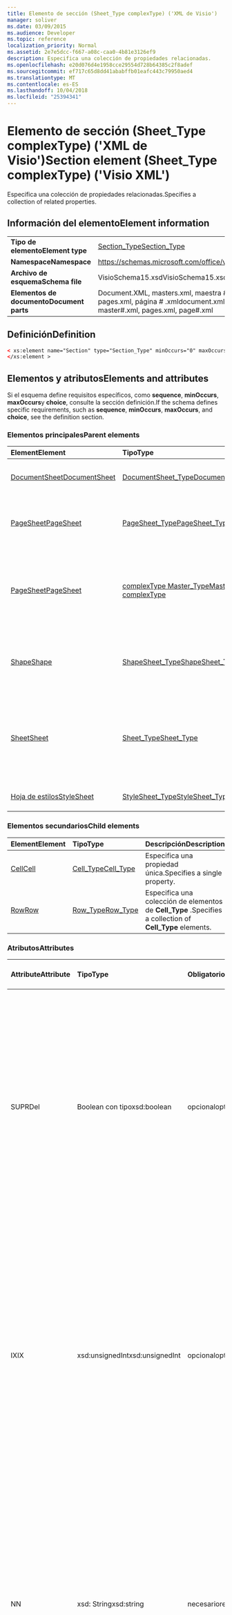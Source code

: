 ```yaml
---
title: Elemento de sección (Sheet_Type complexType) ('XML de Visio')
manager: soliver
ms.date: 03/09/2015
ms.audience: Developer
ms.topic: reference
localization_priority: Normal
ms.assetid: 2e7e5dcc-f667-a08c-caa0-4b81e3126ef9
description: Especifica una colección de propiedades relacionadas.
ms.openlocfilehash: e20d076d4e1958cce29554d728b64385c2f8adef
ms.sourcegitcommit: ef717c65d8dd41ababffb01eafc443c79950aed4
ms.translationtype: MT
ms.contentlocale: es-ES
ms.lasthandoff: 10/04/2018
ms.locfileid: "25394341"
---
```

# <a name="section-element-sheettype-complextype-visio-xml"></a><span data-ttu-id="f309e-103">Elemento de sección (Sheet_Type complexType) ('XML de Visio')</span><span class="sxs-lookup"><span data-stu-id="f309e-103">Section element (Sheet_Type complexType) ('Visio XML')</span></span>

<span data-ttu-id="f309e-104">Especifica una colección de propiedades relacionadas.</span><span class="sxs-lookup"><span data-stu-id="f309e-104">Specifies a collection of related properties.</span></span>
  
## <a name="element-information"></a><span data-ttu-id="f309e-105">Información del elemento</span><span class="sxs-lookup"><span data-stu-id="f309e-105">Element information</span></span>

|||
|:-----|:-----|
|<span data-ttu-id="f309e-106">**Tipo de elemento**</span><span class="sxs-lookup"><span data-stu-id="f309e-106">**Element type**</span></span> <br/> |[<span data-ttu-id="f309e-107">Section_Type</span><span class="sxs-lookup"><span data-stu-id="f309e-107">Section_Type</span></span>](section_type-complextypevisio-xml.md) <br/> |
|<span data-ttu-id="f309e-108">**Namespace**</span><span class="sxs-lookup"><span data-stu-id="f309e-108">**Namespace**</span></span> <br/> |https://schemas.microsoft.com/office/visio/2012/main  <br/> |
|<span data-ttu-id="f309e-109">**Archivo de esquema**</span><span class="sxs-lookup"><span data-stu-id="f309e-109">**Schema file**</span></span> <br/> |<span data-ttu-id="f309e-110">VisioSchema15.xsd</span><span class="sxs-lookup"><span data-stu-id="f309e-110">VisioSchema15.xsd</span></span>  <br/> |
|<span data-ttu-id="f309e-111">**Elementos de documento**</span><span class="sxs-lookup"><span data-stu-id="f309e-111">**Document parts**</span></span> <br/> |<span data-ttu-id="f309e-112">Document.XML, masters.xml, maestra # .xml, pages.xml, página # .xml</span><span class="sxs-lookup"><span data-stu-id="f309e-112">document.xml, masters.xml, master#.xml, pages.xml, page#.xml</span></span>  <br/> |
   
## <a name="definition"></a><span data-ttu-id="f309e-113">Definición</span><span class="sxs-lookup"><span data-stu-id="f309e-113">Definition</span></span>

```XML
< xs:element name="Section" type="Section_Type" minOccurs="0" maxOccurs="unbounded" >
</xs:element >
```

## <a name="elements-and-attributes"></a><span data-ttu-id="f309e-114">Elementos y atributos</span><span class="sxs-lookup"><span data-stu-id="f309e-114">Elements and attributes</span></span>

<span data-ttu-id="f309e-115">Si el esquema define requisitos específicos, como **sequence**, **minOccurs**, **maxOccurs**y **choice**, consulte la sección definición.</span><span class="sxs-lookup"><span data-stu-id="f309e-115">If the schema defines specific requirements, such as **sequence**, **minOccurs**, **maxOccurs**, and **choice**, see the definition section.</span></span> 
  
### <a name="parent-elements"></a><span data-ttu-id="f309e-116">Elementos principales</span><span class="sxs-lookup"><span data-stu-id="f309e-116">Parent elements</span></span>

|<span data-ttu-id="f309e-117">**Element**</span><span class="sxs-lookup"><span data-stu-id="f309e-117">**Element**</span></span>|<span data-ttu-id="f309e-118">**Tipo**</span><span class="sxs-lookup"><span data-stu-id="f309e-118">**Type**</span></span>|<span data-ttu-id="f309e-119">**Descripción**</span><span class="sxs-lookup"><span data-stu-id="f309e-119">**Description**</span></span>|
|:-----|:-----|:-----|
|[<span data-ttu-id="f309e-120">DocumentSheet</span><span class="sxs-lookup"><span data-stu-id="f309e-120">DocumentSheet</span></span>](documentsheet-element-visiodocument_type-complextypevisio-xml.md) <br/> |[<span data-ttu-id="f309e-121">DocumentSheet_Type</span><span class="sxs-lookup"><span data-stu-id="f309e-121">DocumentSheet_Type</span></span>](documentsheet_type-complextypevisio-xml.md) <br/> |<span data-ttu-id="f309e-122">Especifica las propiedades de un dibujo.</span><span class="sxs-lookup"><span data-stu-id="f309e-122">Specifies properties of a drawing.</span></span>  <br/> |
|[<span data-ttu-id="f309e-123">PageSheet</span><span class="sxs-lookup"><span data-stu-id="f309e-123">PageSheet</span></span>](pagesheet-element-page_type-complextypevisio-xml.md) <br/> |[<span data-ttu-id="f309e-124">PageSheet_Type</span><span class="sxs-lookup"><span data-stu-id="f309e-124">PageSheet_Type</span></span>](pagesheet_type-complextypevisio-xml.md) <br/> |<span data-ttu-id="f309e-125">Especifica las propiedades de una página en un dibujo.</span><span class="sxs-lookup"><span data-stu-id="f309e-125">Specifies the properties of a page in a drawing.</span></span>  <br/> |
|[<span data-ttu-id="f309e-126">PageSheet</span><span class="sxs-lookup"><span data-stu-id="f309e-126">PageSheet</span></span>](pagesheet-element-master_type-complextypevisio-xml.md) <br/> |[<span data-ttu-id="f309e-127">complexType Master_Type</span><span class="sxs-lookup"><span data-stu-id="f309e-127">Master_Type complexType</span></span>](master_type-complextypevisio-xml.md) <br/> |<span data-ttu-id="f309e-128">Especifica las propiedades de la página de dibujo asociadas con el patrón.</span><span class="sxs-lookup"><span data-stu-id="f309e-128">Specifies the properties of the drawing page associated with the master.</span></span>  <br/> |
|[<span data-ttu-id="f309e-129">Shape</span><span class="sxs-lookup"><span data-stu-id="f309e-129">Shape</span></span>](shape-element-shapes_type-complextypevisio-xml.md) <br/> |[<span data-ttu-id="f309e-130">ShapeSheet_Type</span><span class="sxs-lookup"><span data-stu-id="f309e-130">ShapeSheet_Type</span></span>](shapesheet_type-complextypevisio-xml.md) <br/> |<span data-ttu-id="f309e-131">Especifica una colección de las propiedades asociadas con una forma.</span><span class="sxs-lookup"><span data-stu-id="f309e-131">Specifies a collection of properties associated with a shape.</span></span>  <br/> |
|[<span data-ttu-id="f309e-132">Sheet</span><span class="sxs-lookup"><span data-stu-id="f309e-132">Sheet</span></span>](shape-element-shapes_type-complextypevisio-xml.md) <br/> |[<span data-ttu-id="f309e-133">Sheet_Type</span><span class="sxs-lookup"><span data-stu-id="f309e-133">Sheet_Type</span></span>](sheet_type-complextypevisio-xml.md) <br/> |<span data-ttu-id="f309e-134">Especifica una colección de las propiedades asociadas con un estilo, dibujo, dibujo página o una forma.</span><span class="sxs-lookup"><span data-stu-id="f309e-134">Specifies a collection of properties associated with a style, drawing, drawing page, or shape.</span></span>  <br/> |
|[<span data-ttu-id="f309e-135">Hoja de estilos</span><span class="sxs-lookup"><span data-stu-id="f309e-135">StyleSheet</span></span>](stylesheet-element-stylesheets_type-complextypevisio-xml.md) <br/> |[<span data-ttu-id="f309e-136">StyleSheet_Type</span><span class="sxs-lookup"><span data-stu-id="f309e-136">StyleSheet_Type</span></span>](stylesheet_type-complextypevisio-xml.md) <br/> |<span data-ttu-id="f309e-137">Especifica una hoja de estilos.</span><span class="sxs-lookup"><span data-stu-id="f309e-137">Specifies a style sheet.</span></span>  <br/> |
   
### <a name="child-elements"></a><span data-ttu-id="f309e-138">Elementos secundarios</span><span class="sxs-lookup"><span data-stu-id="f309e-138">Child elements</span></span>

|<span data-ttu-id="f309e-139">**Element**</span><span class="sxs-lookup"><span data-stu-id="f309e-139">**Element**</span></span>|<span data-ttu-id="f309e-140">**Tipo**</span><span class="sxs-lookup"><span data-stu-id="f309e-140">**Type**</span></span>|<span data-ttu-id="f309e-141">**Descripción**</span><span class="sxs-lookup"><span data-stu-id="f309e-141">**Description**</span></span>|
|:-----|:-----|:-----|
|[<span data-ttu-id="f309e-142">Cell</span><span class="sxs-lookup"><span data-stu-id="f309e-142">Cell</span></span>](cell-elementvisio-xml.md) <br/> |[<span data-ttu-id="f309e-143">Cell_Type</span><span class="sxs-lookup"><span data-stu-id="f309e-143">Cell_Type</span></span>](cell_type-complextypevisio-xml.md) <br/> |<span data-ttu-id="f309e-144">Especifica una propiedad única.</span><span class="sxs-lookup"><span data-stu-id="f309e-144">Specifies a single property.</span></span>  <br/> |
|[<span data-ttu-id="f309e-145">Row</span><span class="sxs-lookup"><span data-stu-id="f309e-145">Row</span></span>](https://msdn.microsoft.com/library/c978e3eb-b895-8fb7-e2ba-88c50e57b3db%28Office.15%29.aspx) <br/> |[<span data-ttu-id="f309e-146">Row_Type</span><span class="sxs-lookup"><span data-stu-id="f309e-146">Row_Type</span></span>](row_type-complextypevisio-xml.md) <br/> |<span data-ttu-id="f309e-147">Especifica una colección de elementos de **Cell_Type** .</span><span class="sxs-lookup"><span data-stu-id="f309e-147">Specifies a collection of **Cell_Type** elements.</span></span>  <br/> |
   
### <a name="attributes"></a><span data-ttu-id="f309e-148">Atributos</span><span class="sxs-lookup"><span data-stu-id="f309e-148">Attributes</span></span>

|<span data-ttu-id="f309e-149">**Attribute**</span><span class="sxs-lookup"><span data-stu-id="f309e-149">**Attribute**</span></span>|<span data-ttu-id="f309e-150">**Tipo**</span><span class="sxs-lookup"><span data-stu-id="f309e-150">**Type**</span></span>|<span data-ttu-id="f309e-151">**Obligatorio**</span><span class="sxs-lookup"><span data-stu-id="f309e-151">**Required**</span></span>|<span data-ttu-id="f309e-152">**Descripción**</span><span class="sxs-lookup"><span data-stu-id="f309e-152">**Description**</span></span>|<span data-ttu-id="f309e-153">**Valores posibles**</span><span class="sxs-lookup"><span data-stu-id="f309e-153">**Possible values**</span></span>|
|:-----|:-----|:-----|:-----|:-----|
|<span data-ttu-id="f309e-154">SUPR</span><span class="sxs-lookup"><span data-stu-id="f309e-154">Del</span></span>  <br/> |<span data-ttu-id="f309e-155">Boolean con tipo</span><span class="sxs-lookup"><span data-stu-id="f309e-155">xsd:boolean</span></span>  <br/> |<span data-ttu-id="f309e-156">opcional</span><span class="sxs-lookup"><span data-stu-id="f309e-156">optional</span></span>  <br/> |<span data-ttu-id="f309e-157">Especifica si se ha eliminado una colección que en caso contrario, ¿se heredan.</span><span class="sxs-lookup"><span data-stu-id="f309e-157">Specifies whether a collection that would otherwise be inherited has been deleted.</span></span> <span data-ttu-id="f309e-158">DEBE ser igual a 0 o 1.</span><span class="sxs-lookup"><span data-stu-id="f309e-158">It MUST be equal to 0 or 1.</span></span> <span data-ttu-id="f309e-159">Un valor de 1 especifica que la colección no se usa y que se debe omitir.</span><span class="sxs-lookup"><span data-stu-id="f309e-159">A value of 1 specifies that the collection is unused and MUST be ignored.</span></span> <span data-ttu-id="f309e-160">Un valor de 0 especifica que la colección de propiedades es válida para la forma.</span><span class="sxs-lookup"><span data-stu-id="f309e-160">A value of 0 specifies that the collection of properties is valid for the shape.</span></span> <span data-ttu-id="f309e-161">Si el atributo **SUPR** no está presente, el valor es 0.</span><span class="sxs-lookup"><span data-stu-id="f309e-161">If the **Del** attribute is not present, the value is 0.</span></span>  <br/> |<span data-ttu-id="f309e-162">Valores del tipo Boolean con tipo.</span><span class="sxs-lookup"><span data-stu-id="f309e-162">Values of the xsd:boolean type.</span></span>  <br/> |
|<span data-ttu-id="f309e-163">IX</span><span class="sxs-lookup"><span data-stu-id="f309e-163">IX</span></span>  <br/> |<span data-ttu-id="f309e-164">xsd:unsignedInt</span><span class="sxs-lookup"><span data-stu-id="f309e-164">xsd:unsignedInt</span></span>  <br/> |<span data-ttu-id="f309e-165">opcional</span><span class="sxs-lookup"><span data-stu-id="f309e-165">optional</span></span>  <br/> |<span data-ttu-id="f309e-166">Especifica el índice de base cero del elemento.</span><span class="sxs-lookup"><span data-stu-id="f309e-166">Specifies the zero-based index of the element.</span></span> <span data-ttu-id="f309e-167">DEBE ser único entre todos los elementos de **Section_Type** con el mismo atributo **N** de la que contiene **Sheet_Type**.</span><span class="sxs-lookup"><span data-stu-id="f309e-167">It MUST be unique amongst all of the **Section_Type** elements with the same **N** attribute of the containing **Sheet_Type**.</span></span> <span data-ttu-id="f309e-168">DEBE ser mayor que el atributo **IX** de cualquier elemento de **Section_Type** anterior con el mismo atributo **N** de la que contiene **Sheet_Type**.</span><span class="sxs-lookup"><span data-stu-id="f309e-168">It MUST be greater than the **IX** attribute of any preceding **Section_Type** element with the same **N** attribute of the containing **Sheet_Type**.</span></span>  <br/> |<span data-ttu-id="f309e-169">Valores del tipo xsd:unsignedInt.</span><span class="sxs-lookup"><span data-stu-id="f309e-169">Values of the xsd:unsignedInt type.</span></span>  <br/> |
|<span data-ttu-id="f309e-170">N</span><span class="sxs-lookup"><span data-stu-id="f309e-170">N</span></span>  <br/> |<span data-ttu-id="f309e-171">xsd: String</span><span class="sxs-lookup"><span data-stu-id="f309e-171">xsd:string</span></span>  <br/> |<span data-ttu-id="f309e-172">necesario</span><span class="sxs-lookup"><span data-stu-id="f309e-172">required</span></span>  <br/> |<span data-ttu-id="f309e-173">Especifica el nombre independiente del idioma de la colección de propiedades.</span><span class="sxs-lookup"><span data-stu-id="f309e-173">Specifies the language-independent name of the collection of properties.</span></span> <span data-ttu-id="f309e-174">DEBE ser único entre todos los elementos **Section_Type** del elemento **Sheet_Type** que lo contiene, a menos que sea igual a "Geometría".</span><span class="sxs-lookup"><span data-stu-id="f309e-174">It MUST be unique amongst all of the **Section_Type** elements of the containing **Sheet_Type** element, unless it is equal to "Geometry".</span></span> <span data-ttu-id="f309e-175">DEBE ser igual que un subtítulo en **secciones**.</span><span class="sxs-lookup"><span data-stu-id="f309e-175">It MUST be equal to a subheading in **Sections**.</span></span>  <br/> |<span data-ttu-id="f309e-176">Valores del tipo XSD: String.</span><span class="sxs-lookup"><span data-stu-id="f309e-176">Values of the xsd:string type.</span></span>  <br/> |
   
### <a name="remarks"></a><span data-ttu-id="f309e-177">Comentarios</span><span class="sxs-lookup"><span data-stu-id="f309e-177">Remarks</span></span>

<span data-ttu-id="f309e-178">El atributo **N** de este elemento de la **sección** debe ser uno de un conjunto limitado de valores que corresponden a las celdas de **ShapeSheet** .</span><span class="sxs-lookup"><span data-stu-id="f309e-178">The **N** attribute of this **Section** element must be one of a limited set of values that correspond to **ShapeSheet** cells.</span></span> <span data-ttu-id="f309e-179">Hacer referencia a la tabla siguiente para determinar los valores del atributo **N** permitidas para este elemento de **sección** .</span><span class="sxs-lookup"><span data-stu-id="f309e-179">Refer to the table below to determine the values of the **N** attribute that are permitted for this **Section** element.</span></span> 
  
|<span data-ttu-id="f309e-180">**Valor**</span><span class="sxs-lookup"><span data-stu-id="f309e-180">**Value**</span></span>|<span data-ttu-id="f309e-181">**Descripción**</span><span class="sxs-lookup"><span data-stu-id="f309e-181">**Description**</span></span>|<span data-ttu-id="f309e-182">**Más información**</span><span class="sxs-lookup"><span data-stu-id="f309e-182">**More information**</span></span>|
|:-----|:-----|:-----|
|<span data-ttu-id="f309e-183">Acciones</span><span class="sxs-lookup"><span data-stu-id="f309e-183">Actions</span></span>  <br/> |<span data-ttu-id="f309e-184">Una colección de propiedades que se usan para la evaluación de la fórmula.</span><span class="sxs-lookup"><span data-stu-id="f309e-184">A collection of properties that are used for formula evaluation.</span></span> <span data-ttu-id="f309e-185">DEBE tener un elemento primario **ShapeSheet_Type** o **PageSheet_Type** .</span><span class="sxs-lookup"><span data-stu-id="f309e-185">It MUST have a **ShapeSheet_Type** or **PageSheet_Type** parent element.</span></span>  <br/> |[<span data-ttu-id="f309e-186">Sección de acciones</span><span class="sxs-lookup"><span data-stu-id="f309e-186">Actions Section</span></span>](actions-section.md) <br/> |
|<span data-ttu-id="f309e-187">ActionTag</span><span class="sxs-lookup"><span data-stu-id="f309e-187">ActionTag</span></span>  <br/> |<span data-ttu-id="f309e-188">Una colección de propiedades que se usan para la evaluación de la fórmula sólo.</span><span class="sxs-lookup"><span data-stu-id="f309e-188">A collection of properties that are used for formula evaluation only.</span></span> <span data-ttu-id="f309e-189">DEBE tener un elemento primario **ShapeSheet_Type** o **PageSheet_Type** .</span><span class="sxs-lookup"><span data-stu-id="f309e-189">It MUST have a **ShapeSheet_Type** or **PageSheet_Type** parent element.</span></span>  <br/> |[<span data-ttu-id="f309e-190">Sección de la etiqueta de acción</span><span class="sxs-lookup"><span data-stu-id="f309e-190">Action Tag Section</span></span>](action-tag-section.md) <br/> |
|<span data-ttu-id="f309e-191">Connections</span><span class="sxs-lookup"><span data-stu-id="f309e-191">Connections</span></span>  <br/> |<span data-ttu-id="f309e-192">Una colección de propiedades que se usan para la evaluación de la fórmula sólo.</span><span class="sxs-lookup"><span data-stu-id="f309e-192">A collection of properties that are used for formula evaluation only.</span></span> <span data-ttu-id="f309e-193">DEBE tener un elemento primario de **ShapeSheet_Type** .</span><span class="sxs-lookup"><span data-stu-id="f309e-193">It MUST have a **ShapeSheet_Type** parent element.</span></span>  <br/> ||
|<span data-ttu-id="f309e-194">Controles</span><span class="sxs-lookup"><span data-stu-id="f309e-194">Controls</span></span>  <br/> |<span data-ttu-id="f309e-195">Una colección de propiedades que se usan para la evaluación de la fórmula sólo.</span><span class="sxs-lookup"><span data-stu-id="f309e-195">A collection of properties that are used for formula evaluation only.</span></span> <span data-ttu-id="f309e-196">DEBE tener un elemento primario de **ShapeSheet_Type** .</span><span class="sxs-lookup"><span data-stu-id="f309e-196">It MUST have a **ShapeSheet_Type** parent element.</span></span>  <br/> |[<span data-ttu-id="f309e-197">Sección de controles</span><span class="sxs-lookup"><span data-stu-id="f309e-197">Controls Section</span></span>](controls-section.md) <br/> |
|<span data-ttu-id="f309e-198">Hipervínculo</span><span class="sxs-lookup"><span data-stu-id="f309e-198">Hyperlink</span></span>  <br/> |<span data-ttu-id="f309e-199">Una colección de propiedades relacionadas que especifican los hipervínculos de la forma.</span><span class="sxs-lookup"><span data-stu-id="f309e-199">A collection of related properties that specify the shape hyperlinks.</span></span> <span data-ttu-id="f309e-200">DEBE tener un elemento primario de **ShapeSheet_Type** .</span><span class="sxs-lookup"><span data-stu-id="f309e-200">It MUST have a **ShapeSheet_Type** parent element.</span></span>  <br/> |[<span data-ttu-id="f309e-201">Sección de hipervínculos</span><span class="sxs-lookup"><span data-stu-id="f309e-201">Hyperlinks Section</span></span>](hyperlinks-section.md) <br/> |
|<span data-ttu-id="f309e-202">Formas de datos</span><span class="sxs-lookup"><span data-stu-id="f309e-202">ShapeData</span></span>  <br/> |<span data-ttu-id="f309e-203">Una colección de propiedades relacionadas que especifique los datos de formas.</span><span class="sxs-lookup"><span data-stu-id="f309e-203">A collection of related properties that specify the shape data.</span></span> <span data-ttu-id="f309e-204">DEBE tener un elemento primario de **ShapeSheet_Type** .</span><span class="sxs-lookup"><span data-stu-id="f309e-204">It MUST have a **ShapeSheet_Type** parent element.</span></span>  <br/> |[<span data-ttu-id="f309e-205">Sección de datos de formas</span><span class="sxs-lookup"><span data-stu-id="f309e-205">Shape Data Section</span></span>](shape-data-section.md) <br/> |
|<span data-ttu-id="f309e-206">User</span><span class="sxs-lookup"><span data-stu-id="f309e-206">User</span></span>  <br/> |<span data-ttu-id="f309e-207">Una colección de propiedades que se usan para la evaluación de la fórmula.</span><span class="sxs-lookup"><span data-stu-id="f309e-207">A collection of properties that are used for formula evaluation.</span></span> <span data-ttu-id="f309e-208">DEBE tener un elemento primario **DocumentSheet_Type**, **PageSheet_Type**o **ShapeSheet_Type** .</span><span class="sxs-lookup"><span data-stu-id="f309e-208">It MUST have a **DocumentSheet_Type**, **PageSheet_Type**, or **ShapeSheet_Type** parent element.</span></span>  <br/> |[<span data-ttu-id="f309e-209">Sección de celdas definidas por el usuario</span><span class="sxs-lookup"><span data-stu-id="f309e-209">User-defined Cells Section</span></span>](user-defined-cells-section.md) <br/> |
   
<span data-ttu-id="f309e-210">El atributo **IX** de este elemento de la **sección** debe ser uno de un conjunto limitado de valores que corresponden a las celdas de **ShapeSheet** .</span><span class="sxs-lookup"><span data-stu-id="f309e-210">The **IX** attribute of this **Section** element must be one of a limited set of values that correspond to **ShapeSheet** cells.</span></span> <span data-ttu-id="f309e-211">Hacer referencia a la tabla siguiente para determinar los valores del atributo **IX** que están permitidos para este elemento de **sección** .</span><span class="sxs-lookup"><span data-stu-id="f309e-211">Refer to the table below to determine the values of the **IX** attribute that are permitted for this **Section** element.</span></span> 
  
|<span data-ttu-id="f309e-212">**Valor**</span><span class="sxs-lookup"><span data-stu-id="f309e-212">**Value**</span></span>|<span data-ttu-id="f309e-213">**Descripción**</span><span class="sxs-lookup"><span data-stu-id="f309e-213">**Description**</span></span>|<span data-ttu-id="f309e-214">**Más información**</span><span class="sxs-lookup"><span data-stu-id="f309e-214">**More information**</span></span>|
|:-----|:-----|:-----|
|<span data-ttu-id="f309e-215">Annotation</span><span class="sxs-lookup"><span data-stu-id="f309e-215">Annotation</span></span>  <br/> |<span data-ttu-id="f309e-216">Una colección de propiedades que contienen información sobre los comentarios insertados en una página de documento.</span><span class="sxs-lookup"><span data-stu-id="f309e-216">A collection of properties that contain information about comments inserted into a document page.</span></span>  <br/> |[<span data-ttu-id="f309e-217">Sección de anotación</span><span class="sxs-lookup"><span data-stu-id="f309e-217">Annotation Section</span></span>](annotation-section.md) <br/> |
|<span data-ttu-id="f309e-218">Carácter</span><span class="sxs-lookup"><span data-stu-id="f309e-218">Character</span></span>  <br/> |<span data-ttu-id="f309e-219">Una colección de propiedades relacionadas que especifican las propiedades de carácter del texto de una forma.</span><span class="sxs-lookup"><span data-stu-id="f309e-219">A collection of related properties that specify the character properties of the text of a shape.</span></span> <span data-ttu-id="f309e-220">DEBE tener un elemento primario de **ShapeSheet_Type** o un elemento primario de **StyleSheet_Type** .</span><span class="sxs-lookup"><span data-stu-id="f309e-220">It MUST have a **ShapeSheet_Type** parent element or a **StyleSheet_Type** parent element.</span></span>  <br/> |[<span data-ttu-id="f309e-221">Sección de caracteres</span><span class="sxs-lookup"><span data-stu-id="f309e-221">Character Section</span></span>](character-section.md) <br/> |
|<span data-ttu-id="f309e-222">Connections</span><span class="sxs-lookup"><span data-stu-id="f309e-222">Connections</span></span>  <br/> |<span data-ttu-id="f309e-223">Una colección de propiedades que se usan para la evaluación de la fórmula sólo.</span><span class="sxs-lookup"><span data-stu-id="f309e-223">A collection of properties that are used for formula evaluation only.</span></span> <span data-ttu-id="f309e-224">DEBE tener un elemento primario de **ShapeSheet_Type** .</span><span class="sxs-lookup"><span data-stu-id="f309e-224">It MUST have a **ShapeSheet_Type** parent element.</span></span>  <br/> |[<span data-ttu-id="f309e-225">Sección de puntos de conexión</span><span class="sxs-lookup"><span data-stu-id="f309e-225">Connection Points Section</span></span>](connection-points-section.md) <br/> |
|<span data-ttu-id="f309e-226">Field</span><span class="sxs-lookup"><span data-stu-id="f309e-226">Field</span></span>  <br/> |<span data-ttu-id="f309e-227">Una colección de propiedades relacionadas que especifican los campos de texto de una forma.</span><span class="sxs-lookup"><span data-stu-id="f309e-227">A collection of related properties that specify the text fields of a shape.</span></span> <span data-ttu-id="f309e-228">DEBE tener un elemento primario de **ShapeSheet_Type** .</span><span class="sxs-lookup"><span data-stu-id="f309e-228">It MUST have a **ShapeSheet_Type** parent element.</span></span>  <br/> |[<span data-ttu-id="f309e-229">Sección de campos de texto</span><span class="sxs-lookup"><span data-stu-id="f309e-229">Text Fields Section</span></span>](text-fields-section.md) <br/> |
|<span data-ttu-id="f309e-230">FillGradient</span><span class="sxs-lookup"><span data-stu-id="f309e-230">FillGradient</span></span>  <br/> |<span data-ttu-id="f309e-231">Una colección de propiedades que especifican el degradado de color de relleno de una forma.</span><span class="sxs-lookup"><span data-stu-id="f309e-231">A collection of properties that specify the fill color gradient of a shape.</span></span> <span data-ttu-id="f309e-232">DEBE tener un elemento primario **ShapeSheet_Type** o **StyleSheet_Type** .</span><span class="sxs-lookup"><span data-stu-id="f309e-232">It MUST have a **ShapeSheet_Type** or **StyleSheet_Type** parent element.</span></span>  <br/> |[<span data-ttu-id="f309e-233">Sección Degradado de relleno</span><span class="sxs-lookup"><span data-stu-id="f309e-233">Fill Gradient Section</span></span>](fill-gradient-section.md) <br/> |
|<span data-ttu-id="f309e-234">Geometría</span><span class="sxs-lookup"><span data-stu-id="f309e-234">Geometry</span></span>  <br/> |<span data-ttu-id="f309e-235">Una colección de propiedades relacionadas que especifican la visualización de geometría.</span><span class="sxs-lookup"><span data-stu-id="f309e-235">A collection of related properties that specify the geometry visualization.</span></span> <span data-ttu-id="f309e-236">DEBE tener un elemento primario de **ShapeSheet_Type** .</span><span class="sxs-lookup"><span data-stu-id="f309e-236">It MUST have a **ShapeSheet_Type** parent element.</span></span> <span data-ttu-id="f309e-237">El primer elemento secundario de **Row_Type** de este elemento debe ser del tipo MoveTo, RelMoveTo, Ellipse o InfiniteLine.</span><span class="sxs-lookup"><span data-stu-id="f309e-237">The first **Row_Type** child element of this element MUST be of type MoveTo, RelMoveTo, Ellipse, or InfiniteLine.</span></span>  <br/> |[<span data-ttu-id="f309e-238">Sección de geometría</span><span class="sxs-lookup"><span data-stu-id="f309e-238">Geometry Section</span></span>](geometry-section.md) <br/> |
|<span data-ttu-id="f309e-239">Layers</span><span class="sxs-lookup"><span data-stu-id="f309e-239">Layers</span></span>  <br/> |<span data-ttu-id="f309e-240">Una colección de propiedades que se muestran todas las capas definidas en una página de dibujo.</span><span class="sxs-lookup"><span data-stu-id="f309e-240">A collection of properties that show all layers defined on a drawing page.</span></span> <span data-ttu-id="f309e-241">DEBE ser el elemento secundario de un elemento **PageSheet_Type** .</span><span class="sxs-lookup"><span data-stu-id="f309e-241">It MUST be the child of a **PageSheet_Type** element.</span></span>  <br/> |[<span data-ttu-id="f309e-242">Sección de capas</span><span class="sxs-lookup"><span data-stu-id="f309e-242">Layers Section</span></span>](layers-section.md) <br/> |
|<span data-ttu-id="f309e-243">Línea degradado</span><span class="sxs-lookup"><span data-stu-id="f309e-243">Line Gradient</span></span>  <br/> |<span data-ttu-id="f309e-244">Una colección de propiedades relacionadas que especifican el degradado de color de línea de una forma.</span><span class="sxs-lookup"><span data-stu-id="f309e-244">A collection of related properties that specify the line color gradient of a shape.</span></span> <span data-ttu-id="f309e-245">DEBE tener un elemento primario **ShapeSheet_Type** o **StyleSheet_Type** .</span><span class="sxs-lookup"><span data-stu-id="f309e-245">It MUST have a **ShapeSheet_Type** or **StyleSheet_Type** parent element.</span></span>  <br/> |[<span data-ttu-id="f309e-246">Sección Degradado de línea</span><span class="sxs-lookup"><span data-stu-id="f309e-246">Line Gradient Section</span></span>](line-gradient-section.md) <br/> |
|<span data-ttu-id="f309e-247">Paragraph</span><span class="sxs-lookup"><span data-stu-id="f309e-247">Paragraph</span></span>  <br/> |<span data-ttu-id="f309e-248">Una colección de propiedades relacionadas que especifican las propiedades de párrafo del texto de una forma.</span><span class="sxs-lookup"><span data-stu-id="f309e-248">A collection of related properties that specify the paragraph properties of the text of a shape.</span></span> <span data-ttu-id="f309e-249">DEBE tener un elemento primario de **ShapeSheet_Type** o un elemento primario de **StyleSheet_Type** .</span><span class="sxs-lookup"><span data-stu-id="f309e-249">It MUST have a **ShapeSheet_Type** parent element or a **StyleSheet_Type** parent element.</span></span>  <br/> |[<span data-ttu-id="f309e-250">Sección de párrafo</span><span class="sxs-lookup"><span data-stu-id="f309e-250">Paragraph Section</span></span>](paragraph-section.md) <br/> |
|<span data-ttu-id="f309e-251">Reviewer</span><span class="sxs-lookup"><span data-stu-id="f309e-251">Reviewer</span></span>  <br/> |<span data-ttu-id="f309e-252">Una colección de propiedades que se usan para la evaluación de la fórmula.</span><span class="sxs-lookup"><span data-stu-id="f309e-252">A collection of properties that are used for formula evaluation.</span></span> <span data-ttu-id="f309e-253">DEBE tener un elemento primario de **DocumentSheet_Type** .</span><span class="sxs-lookup"><span data-stu-id="f309e-253">It MUST have a **DocumentSheet_Type** parent element.</span></span>  <br/> |[<span data-ttu-id="f309e-254">Sección de revisor</span><span class="sxs-lookup"><span data-stu-id="f309e-254">Reviewer Section</span></span>](reviewer-section.md) <br/> |
|<span data-ttu-id="f309e-255">Principio</span><span class="sxs-lookup"><span data-stu-id="f309e-255">Scratch</span></span>  <br/> |<span data-ttu-id="f309e-256">Una colección de propiedades que se usan para la evaluación de la fórmula.</span><span class="sxs-lookup"><span data-stu-id="f309e-256">A collection of properties that are used for formula evaluation.</span></span> <span data-ttu-id="f309e-257">DEBE tener un elemento primario **DocumentSheet_Type**, **PageSheet_Type**o **ShapeSheet_Type** .</span><span class="sxs-lookup"><span data-stu-id="f309e-257">It MUST have a **DocumentSheet_Type**, **PageSheet_Type**, or **ShapeSheet_Type** parent element.</span></span>  <br/> |[<span data-ttu-id="f309e-258">Sección de borrador</span><span class="sxs-lookup"><span data-stu-id="f309e-258">Scratch Section</span></span>](scratch-section.md) <br/> |
|<span data-ttu-id="f309e-259">Pestañas</span><span class="sxs-lookup"><span data-stu-id="f309e-259">Tabs</span></span>  <br/> |<span data-ttu-id="f309e-260">Una colección de propiedades relacionadas que especifican las propiedades de las fichas del texto de una forma.</span><span class="sxs-lookup"><span data-stu-id="f309e-260">A collection of related properties that specify the tabs properties of the text of a shape.</span></span> <span data-ttu-id="f309e-261">DEBE tener un elemento primario de **ShapeSheet_Type** o un elemento primario de **StyleSheet_Type** .</span><span class="sxs-lookup"><span data-stu-id="f309e-261">It MUST have a **ShapeSheet_Type** parent element or a **StyleSheet_Type** parent element.</span></span>  <br/> |[<span data-ttu-id="f309e-262">Sección de tabulaciones</span><span class="sxs-lookup"><span data-stu-id="f309e-262">Tabs Section</span></span>](tabs-section.md) <br/> |
   

